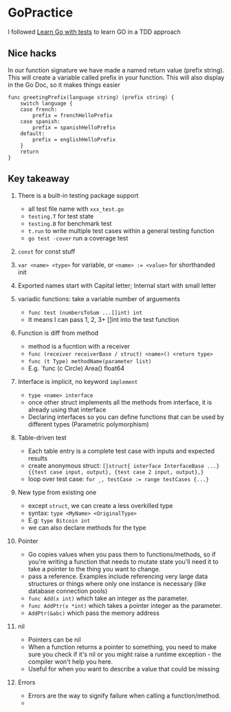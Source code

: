 # GoPractice
I followed [Learn Go with tests](https://quii.gitbook.io/learn-go-with-tests) to learn GO in a TDD approach

## Nice hacks

In our function signature we have made a named return value (prefix string).
This will create a variable called prefix in your function.
This will also display in the Go Doc, so it makes things easier
```
func greetingPrefix(language string) (prefix string) {
	switch language {
	case french:
		prefix = frenchHelloPrefix
	case spanish:
		prefix = spanishHelloPrefix
	default:
		prefix = englishHelloPrefix
	}
	return
}
```

## Key takeaway
1. There is a built-in testing package support
    - all test file name with `xxx_test.go`
    - `testing.T` for test state
    - `testing.B` for benchmark test
    - `t.run` to write multiple test cases within a general testing function
    - `go test -cover` run a coverage test

2. `const` for const stuff
3. `var <name> <type>` for variable, or `<name> := <value>` for shorthanded init
4. Exported names start with Capital letter; Internal start with small letter
5. variadic functions: take a variable number of arguements
    - `func test (numbersToSum ...[]int) int`
    - It means I can pass 1, 2, 3+ []int into the test function
6. Function is diff from method
    - method is a fucntion with a receiver
    - `func (receiver receiverBase / struct) <name>() <return type>`
    - `func (t Type) methodName(parameter list)`
    - E.g. `func (c Circle) Area() float64
7. Interface is implicit, no keyword `implement`
    - `type <name> interface`
    - once other struct implements all the methods from interface, it is already using that interface
    - Declaring interfaces so you can define functions that can be used by different types (Parametric polymorphism)
8. Table-driven test
    - Each table entry is a complete test case with inputs and expected results
    - create anonymous struct: `[]struct{ interface InterfaceBase ...}{{test case input, output}, {test case 2 input, output},}`
    - loop over test case: `for _, testCase := range testCases {...}`
9. New type from existing one
    - except `struct`, we can create a less overkilled type
    - syntax: `type <MyName> <OriginalType>`
    - E.g: `type Bitcoin int`
    - we can also declare methods for the type
10. Pointer
    - Go copies values when you pass them to functions/methods, so if you're writing a function that needs to mutate state you'll need it to take a pointer to the thing you want to change.
    - pass a reference. Examples include referencing very large data structures or things where only one instance is necessary (like database connection pools)
    - `func Add(x int)` which take an integer as the parameter.
    - `func AddPtr(x *int)` which takes a pointer integer as the parameter.
    - `AddPtr(&abc)` which pass the memory address
11. nil
    - Pointers can be nil
    - When a function returns a pointer to something, you need to make sure you check if it's nil or you might raise a runtime exception - the compiler won't help you here.
    - Useful for when you want to describe a value that could be missing
12. Errors
    - Errors are the way to signify failure when calling a function/method.
    - 